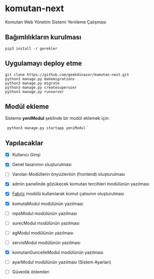 # komutan-next
Komutan Web Yönetim Sistemi Yenileme Çalışması

## Bağımlılıkların kurulması
```
pip3 install -r gerekler

```
## Uygulamayı deploy etme
```
git clone https://github.com/geekdinazor/komutan-next.git
python3 manage.py makemigrations
python3 manage.py migrate
python3 manage.py createsuperuser
python3 manage.py runserver
```

## Modül ekleme
Sisteme **yeniModul** şeklinde bir modül eklemek için:

`
python3 manage.py startapp yeniModul`
`


## Yapılacaklar
- [X] Kullanıcı Girişi
- [X] Genel tasarımın oluşturulması
- [ ] Varolan Modüllerin önyüzlerinin (frontend) oluşturulması
- [X] admin panelinde gözükecek komutan tercihleri modülünün yazılması
- [X] [Fabric](http://docs.fabfile.org/en/1.13/) modülü kullanılarak komut çatısının oluşturulması
- [X] komutaModul modülünün yazılması
- [ ] mpsModul modülünün yazılması
- [ ] surecModul modülünün yazılması
- [ ] agModul modülünün yazılması
- [ ] servisModul modülünün yazılması
- [X] komutanGuncelleModul modülünün yazılması
- [ ] ayarModul modülünün yazılması (Sistem Ayarları)
- [ ] Güvenlik önlemleri


